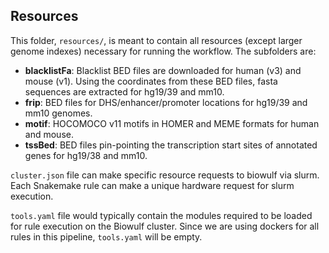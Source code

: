 ## Resources

This folder, `resources/`, is meant to contain all resources (except larger genome indexes) necessary for running the workflow. The subfolders are:

- **blacklistFa**: Blacklist BED files are downloaded for human (v3) and mouse (v1). Using the coordinates from these BED files, fasta sequences are extracted for hg19/39 and mm10.
- **frip**: BED files for DHS/enhancer/promoter locations for hg19/39 and mm10 genomes.
- **motif**: HOCOMOCO v11 motifs in HOMER and MEME formats for human and mouse.
- **tssBed**: BED files pin-pointing the transcription start sites of annotated genes for hg19/38 and mm10.

`cluster.json` file can make specific resource requests to biowulf via slurm. Each Snakemake rule can make a unique hardware request for slurm execution.

`tools.yaml` file would typically contain the modules required to be loaded for rule execution on the Biowulf cluster. Since we are using dockers for all rules in this pipeline, `tools.yaml` will be empty.
